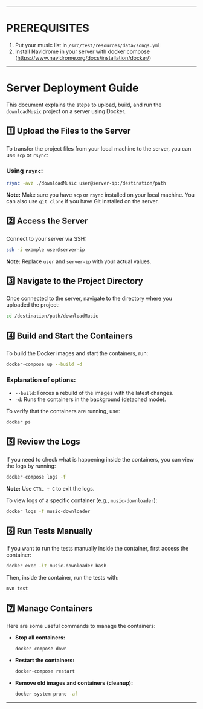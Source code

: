
---

# PREREQUISITES

1. Put your music list in `/src/test/resources/data/songs.yml`
2. Install Navidrome in your server with docker compose (https://www.navidrome.org/docs/installation/docker/)

---

# Server Deployment Guide

This document explains the steps to upload, build, and run the `downloadMusic` project on a server using Docker.

## 1️⃣ Upload the Files to the Server

To transfer the project files from your local machine to the server, you can use `scp` or `rsync`:

### Using `rsync`:
```bash
rsync -avz ./downloadMusic user@server-ip:/destination/path
```

**Note:** Make sure you have `scp` or `rsync` installed on your local machine. You can also use `git clone` if you have Git installed on the server.

## 2️⃣ Access the Server

Connect to your server via SSH:
```bash
ssh -i example user@server-ip
```
**Note:** Replace `user` and `server-ip` with your actual values.

## 3️⃣ Navigate to the Project Directory

Once connected to the server, navigate to the directory where you uploaded the project:
```bash
cd /destination/path/downloadMusic
```

## 4️⃣ Build and Start the Containers

To build the Docker images and start the containers, run:
```bash
docker-compose up --build -d
```

### Explanation of options:
- `--build`: Forces a rebuild of the images with the latest changes.
- `-d`: Runs the containers in the background (detached mode).

To verify that the containers are running, use:
```bash
docker ps
```

## 5️⃣ Review the Logs

If you need to check what is happening inside the containers, you can view the logs by running:
```bash
docker-compose logs -f
```
**Note:** Use `CTRL + C` to exit the logs.

To view logs of a specific container (e.g., `music-downloader`):
```bash
docker logs -f music-downloader
```

## 6️⃣ Run Tests Manually

If you want to run the tests manually inside the container, first access the container:
```bash
docker exec -it music-downloader bash
```

Then, inside the container, run the tests with:
```bash
mvn test
```

## 7️⃣ Manage Containers

Here are some useful commands to manage the containers:

- **Stop all containers:**
  ```bash
  docker-compose down
  ```

- **Restart the containers:**
  ```bash
  docker-compose restart
  ```

- **Remove old images and containers (cleanup):**
  ```bash
  docker system prune -af
  ```

---
